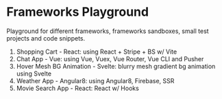 # Frameworks Playground

Playground for different frameworks, frameworks sandboxes, small test projects and code snippets.

1.  Shopping Cart - React: using React + Stripe + BS w/ Vite
2.  Chat App - Vue: using Vue, Vuex, Vue Router, Vue CLI and Pusher
3.  Hover Mesh BG Animation - Svelte: blurry mesh gradient bg animation using Svelte
4.  Weather App - Angular8: using Angular8, Firebase, SSR
5.  Movie Search App - React: React w/ Hooks
